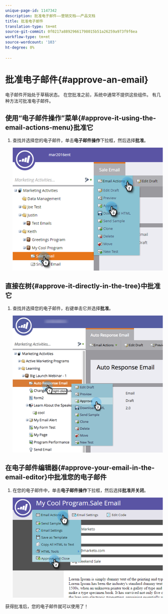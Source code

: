 ```yaml
---
unique-page-id: 1147342
description: 批准电子邮件——营销文档——产品文档
title: 批准电子邮件
translation-type: tm+mt
source-git-commit: 0f0217a88929661798015b51a26259a973f9f6ea
workflow-type: tm+mt
source-wordcount: '103'
ht-degree: 0%

---
```



# 批准电子邮件{#approve-an-email}

电子邮件开始处于草稿状态。 在您批准之前，系统中通常不提供这些组件。 有几种方法可批准电子邮件。

## 使用“电子邮件操作”菜单{#approve-it-using-the-email-actions-menu}批准它

1. 查找并选择您的电子邮件，单击&#x200B;**电子邮件操作**&#x200B;下拉框，然后选择&#x200B;**批准**。

   ![](assets/one.png)

## 直接在树{#approve-it-directly-in-the-tree}中批准它

1. 查找并选择您的电子邮件，右键单击它并选择&#x200B;**批准**。

   ![](assets/approveemail.png)

## 在电子邮件编辑器{#approve-your-email-in-the-email-editor}中批准您的电子邮件

1. 在您的电子邮件中，单击&#x200B;**电子邮件操作**&#x200B;下拉框，然后选择&#x200B;**批准并关闭**。

   ![](assets/three.png)

获得批准后，您的电子邮件就可以使用了！
